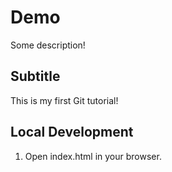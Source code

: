 # Demo

Some description!

## Subtitle

This is my first Git tutorial!

## Local Development

1. Open index.html in your browser.